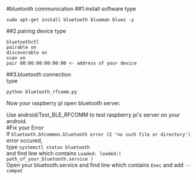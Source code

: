 #bluetooth communication
##1.install software
type
```
sudo apt-get install bluetooth blueman bluez -y
```

##2.pairing device
type
```
bluetoothctl
pairable on
discoverable on
scan on
pair 00:00:00:00:00:00 <- address of your device
```

##3.bluetooth connection  
type  
```
python bluetooth_rfcomm.py  
```
Now your raspberry pi open bluetooth server.  
  
Use android/Test_BLE_RFCOMM to test raspberry pi's server on your android.  
#Fix your Error  
If `bluetooth.btcommon.bluetooth error (2 'no such file or directory')` error occured,  
type `systemctl status bluetooth`  
and find line which contains `Loaded: loaded:( path_of_your_bluetooth.service )`  
Open your bluetooth.service and find line which contains `Exec` and add `--compat`  
